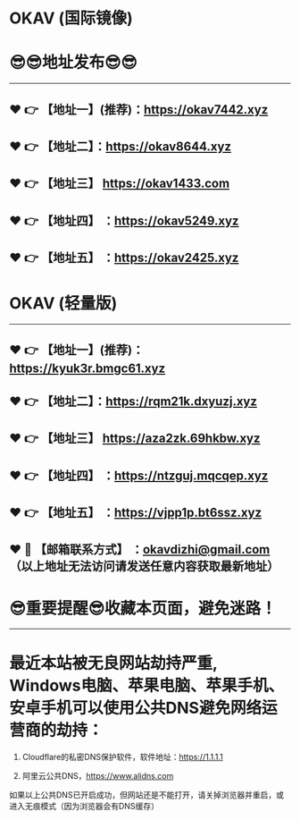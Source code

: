 
# OKAV (国际镜像)
:sunglasses::sunglasses:地址发布:sunglasses::sunglasses:
==
------
:heart: :point_right: 【地址一】(推荐)：https://okav7442.xyz
------
:heart: :point_right: 【地址二】：https://okav8644.xyz
------
:heart: :point_right: 【地址三】 https://okav1433.com
-----
:heart: :point_right: 【地址四】 ：https://okav5249.xyz
------
:heart: :point_right: 【地址五】 ：https://okav2425.xyz
------
# OKAV (轻量版)
------
:heart: :point_right: 【地址一】(推荐)：https://kyuk3r.bmgc61.xyz
------
:heart: :point_right: 【地址二】：https://rqm21k.dxyuzj.xyz
------
:heart: :point_right: 【地址三】 https://aza2zk.69hkbw.xyz
-----
:heart: :point_right: 【地址四】 ：https://ntzguj.mqcqep.xyz
------
:heart: :point_right: 【地址五】 ：https://vjpp1p.bt6ssz.xyz
------------
:heart: :e-mail: 【邮箱联系方式】 ：okavdizhi@gmail.com （以上地址无法访问请发送任意内容获取最新地址）
------
:sunglasses:重要提醒:sunglasses:收藏本页面，避免迷路！
==
------
最近本站被无良网站劫持严重, Windows电脑、苹果电脑、苹果手机、安卓手机可以使用公共DNS避免网络运营商的劫持：
==

1. Cloudflare的私密DNS保护软件，软件地址：https://1.1.1.1

2. 阿里云公共DNS，https://www.alidns.com

如果以上公共DNS已开启成功，但网站还是不能打开，请关掉浏览器并重启，或进入无痕模式（因为浏览器会有DNS缓存）
